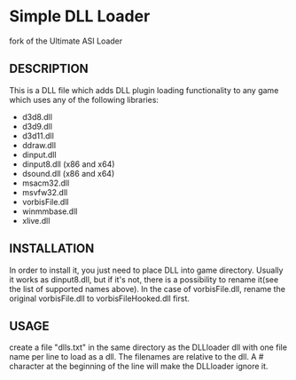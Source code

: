 Simple DLL Loader
===================
fork of the Ultimate ASI Loader

DESCRIPTION
------------------------
This is a DLL file which adds DLL plugin loading functionality to any game which uses any of the following libraries:
* d3d8.dll
* d3d9.dll
* d3d11.dll
* ddraw.dll
* dinput.dll
* dinput8.dll (x86 and x64)
* dsound.dll (x86 and x64)
* msacm32.dll
* msvfw32.dll
* vorbisFile.dll
* winmmbase.dll
* xlive.dll


INSTALLATION
------------------------
In order to install it, you just need to place DLL into game directory. Usually it works as dinput8.dll, but if it's not, there is a possibility to rename it(see the list of supported names above).
In the case of vorbisFile.dll, rename the original vorbisFile.dll to vorbisFileHooked.dll first.


USAGE
------------------------
create a file "dlls.txt" in the same directory as the DLLloader dll with one file name per line to load as a dll.
The filenames are relative to the dll.
A # character at the beginning of the line will make the DLLloader ignore it.
